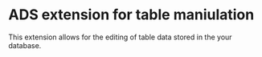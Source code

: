 # ADS extension for table maniulation

This extension allows for the editing of table data stored in the your database.


